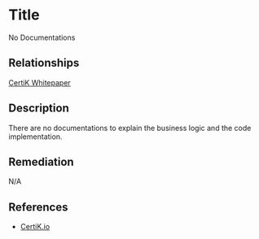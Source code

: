 # Title 
No Documentations

## Relationships 
[CertiK Whitepaper](https://certik.foundation/whitepaper)

## Description 
There are no documentations to explain the business logic and the code implementation.

## Remediation
N/A

## References 
* [CertiK.io](https://certik.io)
